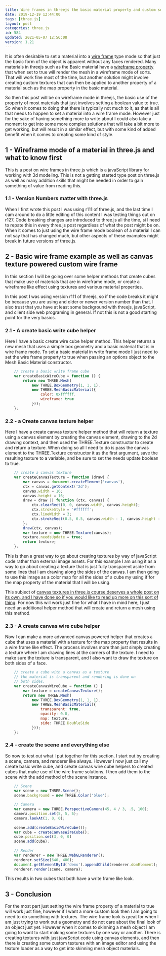 ```yaml
---
title: Wire frames in threejs the basic material property and custom solutions
date: 2019-12-19 12:44:00
tags: [three.js]
layout: post
categories: three.js
id: 584
updated: 2021-05-07 12:56:08
version: 1.21
---
```


It is often desirable to set a material into a [wire frame](https://en.wikipedia.org/wiki/Wire-frame_model) type mode so that just the basic form of the object is apparent without any faces rendered. Many materials in threejs such as the Basic material have a [wireframe property](https://threejs.org/docs/#api/en/materials/MeshBasicMaterial.wireframe) that when set to true will render the mesh in a wireframe mode of sorts. That will work fine most of the time, but another solution might involve creating custom textures that can then be applied to another property of a material such as the map property in the basic material.

So then this post will be on wireframe mode in threejs, the basic use of the property of most materials that just involves setting a boolean value to true. So when it comes to doing that there is typically not much to it, as that is all that needs to happen to set a material into a wire frame mode. However just for the sake of having something more to write about I could also take a moment to get into some more complex solutions that will take a bit more to get working, but will result in a similar effect, but with some kind of added benefit when it comes to creating some kind of style.

<!-- more -->

## 1 - Wireframe mode of a material in three.js and what to know first

This is a post on wire frames in three.js which is a javaScript library for working with 3d modeling. This is not a getting started type post on three.js as well as many addition skills that might be needed in order to gain something of value from reading this.

### 1.1 - Version Numbers matter with three.js

When I first wrote this post I was using r111 of three.js, and the last time I cam around to do a little editing of this content I was testing things out on r127. Code breaking changes are introduced to three.js all the time, si I need to repate this in every three.js post regardless of what the post might be on. When it comes to just using the wire frame mode boolean of a material I can not say that has changed much, but other aspects of these examples might break in future versions of three.js.

## 2 - Basic wire frame example as well as canvas texture powered custom wire frame

In this section I will be going over some helper methods that create cubes that make use of materials that are in wireframe mode, or create a wireframe like effect using textures and various material properties.

In this post I was using version r111 of threejs, so if the code breaks it might be because you are using and older or newer version number than that. I also trust that you have at least some background with threejs, javaScript, and client side web programing in general. If not this is not a good starting point for the very basics.

### 2.1 - A create basic write cube helper

Here I have a basic create wire cube helper method. This helper returns a new mesh that uses a simple box geometry and a basic material that is in wire frame mode. To set a basic material in write frame mode I just need to set the wire frame property to true when  passing an options object to the Mesh Basic Material constructor.

```js
    // create a basic write frame cube
    var createBasicWireCube = function () {
        return new THREE.Mesh(
            new THREE.BoxGeometry(1, 1, 1),
            new THREE.MeshBasicMaterial({
                color: 0xffffff,
                wireframe: true
            }));
    };
```

### 2.2 - a Create canvas texture helper

Here I have a create canvas texture helper method that will return a texture using a canvas element by creating the canvas element, drawing to the 2d drawing context, and then used the THREE.Texture constructor to create and return a texture. When doing so all I need to do is pass the canvas element to the THREE.Texture constructor it as the first argument, save the resulting texture to a variable, and be sure to set the needs update boolean to true.

```js
    // create a canvas texture
    var createCanvasTexture = function (draw) {
        var canvas = document.createElement('canvas'),
        ctx = canvas.getContext('2d');
        canvas.width = 16;
        canvas.height = 16;
        draw = draw || function (ctx, canvas) {
            ctx.clearRect(0, 0, canvas.width, canvas.height);
            ctx.strokeStyle = '#ffffff';
            ctx.lineWidth = 3;
            ctx.strokeRect(0.5, 0.5, canvas.width - 1, canvas.height - 1);
        };
        draw(ctx, canvas);
        var texture = new THREE.Texture(canvas);
        texture.needsUpdate = true;
        return texture;
    };
```

This is then a great way to go about creating textures by way of javaScript code rather than external image assets. For this example I am using it as a way to go about creating a texture that is just fully transparent aside from some lines that I am drawing along the sides of the canvas. I am then going to use this image as a color map for all the sides of a cube my using if for the map property of the material that I will be using.

This subject of [canvas textures in three.js course deserves a whole post on its own, and I have done so if you would like to read up more on this sort of thing](/2018/04/17/threejs-canvas-texture/). For now this will work just fine for what I have in mind here, I just need an additional helper method that will create and return a mesh using this method.

### 2.3 - A create canvas wire cube helper

Now I can make a more advanced canvas powered helper that creates a cube that uses a material with a texture for the map property that results in a wire frame like effect. The process involves more than just simply creating a texture where I am drawing lines at the corners of the texture. I need to make sure the texture is transparent, and I also want to draw the texture on both sides of a face.

```js
    // create a cube with a canvas as a texture
    // the material is transparent and rendering is done on
    // both sides.
    var createCanvasWireCube = function () {
        var texture = createCanvasTexture();
        return new THREE.Mesh(
            new THREE.BoxGeometry(1, 1, 1),
            new THREE.MeshBasicMaterial({
                transparent: true,
                opacity: 0.8,
                map: texture,
                side: THREE.DoubleSide
            }));
    };
```

### 2.4 - create the scene and everything else

So now to test out what I put together for this section. I start out by creating a scene, camera, and renderer like always. However I now just call my create basic write cube, and create canvas wire cube helpers to created cubes that make use of the wire frame solutions. I then add them to the scene with the add method of the scene instance.

```js
    // Scene
    var scene = new THREE.Scene();
    scene.background = new THREE.Color('blue');
 
    // Camera
    var camera = new THREE.PerspectiveCamera(45, 4 / 3, .5, 100);
    camera.position.set(5, 5, 5);
    camera.lookAt(1, 0, 0);
 
    scene.add(createBasicWireCube());
    var cube = createCanvasWireCube();
    cube.position.set(3, 0, 0)
    scene.add(cube);
 
    // Render
    var renderer = new THREE.WebGLRenderer();
    renderer.setSize(640, 480);
    document.getElementById('demo').appendChild(renderer.domElement);
    renderer.render(scene, camera);
```

This results in two cubes that both have a write frame like look.

## 3 - Conclusion

For the most part just setting the wire frame property of a material to true will work just fine, however if I want a more custom look then I am going to need to do something with textures. The wire frame look is great for when I am just trying to work out a geometry and do not care about the final look of an object just yet. However when it comes to skinning a mesh object I am going to want to start making some textures by one way or another. There is creating textures with just javaScript code using canvas elements, and then there is creating some custom textures with an image editor and using the texture loader as a way to get into skinning mesh object materials.